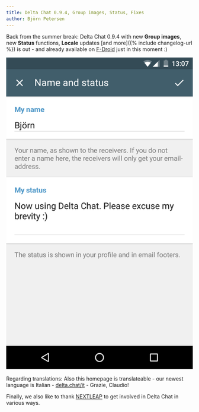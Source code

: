 ```yaml
---
title: Delta Chat 0.9.4, Group images, Status, Fixes
author: Björn Petersen
---
```


Back from the summer break: Delta Chat 0.9.4 with new **Group images**, new **Status** functions, **Locale** updates 
[and more]({% include changelog-url %}) is out - and already
available on [F-Droid](https://f-droid.org/packages/com.b44t.messenger/) just in this moment :)

![Status functionality screenshot](../assets/blog/20170826-status.png)

Regarding translations: Also this homepage is translateable - our newest language is Italian - [delta.chat/it](https://delta.chat/it) - Grazie, Claudio!

Finally, we also like to thank [NEXTLEAP](http://nextleap.eu/) to get involved in Delta Chat in various ways.

